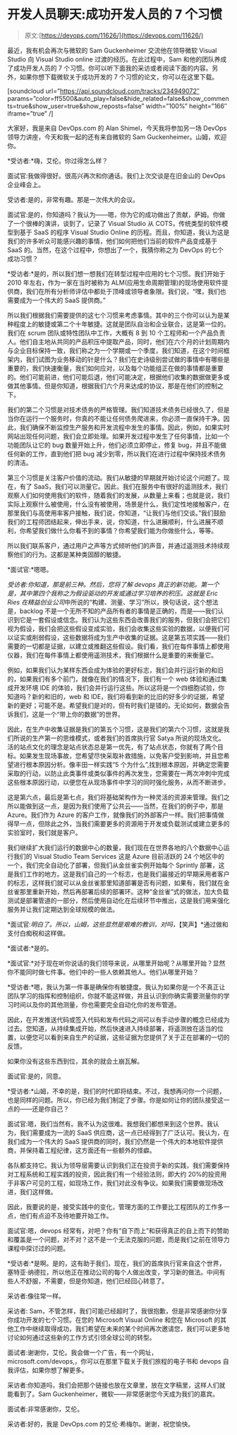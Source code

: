 # 开发人员聊天:成功开发人员的 7 个习惯

> 原文:[https://devops.com/11626/](https://devops.com/11626/)

最近，我有机会再次与微软的 Sam Guckenheimer 交流他在领导微软 Visual Studio 向 Visual Studio online 过渡的经历。在此过程中，Sam 和他的团队养成了成功开发人员的 7 个习惯。你可以听下面我的采访或者阅读下面的内容。另外，如果你想下载微软关于成功开发的 7 个习惯的论文，你可以在这里下载。

[soundcloud url=”https://api.soundcloud.com/tracks/234949072″ params=”color=ff5500&auto_play=false&hide_related=false&show_comments=true&show_user=true&show_reposts=false” width=”100%” height=”166″ iframe=”true” /]

大家好，我是来自 DevOps.com 的 Alan Shimel，今天我将参加另一场 DevOps 领导力讲座，今天和我一起的还有来自微软的 Sam Guckenheimer。山姆，欢迎你。

*受访者:*嗨，艾伦。你过得怎么样？

面试官:我做得很好。很高兴再次和你通话。我们上次交谈是在旧金山的 DevOps 企业峰会上。

受访者:是的，非常有趣。那是一次伟大的会议。

面试官:是的，你知道吗？我认为——嗯，你为它的成功做出了贡献，萨姆。你做了一个很棒的演讲，谈到了，记录了 Visual Studio 从 COTS，传统类型的软件模型到基于 SaaS 的程序 Visual Studio Online 的历程。而且，你知道，我认为这是我们的许多听众可能感兴趣的事情，他们如何把他们当前的软件产品变成基于 SaaS 的。当然，在这个过程中，你想出了一个，我猜你称之为 DevOps 的七个成功习惯？

*受访者:*是的，所以我们想一想我们在转型过程中应用的七个习惯。我们开始于 2010 年左右，作为一家在当时被称为 ALM(应用生命周期管理)的现场使用软件提供商，我们在所有分析师评估中都处于顶峰或领导者象限。我们说，“嘿，我们也需要成为一个伟大的 SaaS 提供商。”

所以我们根据我们需要提供的这七个习惯来考虑事情。其中的三个你可以认为是某种程度上的敏捷或第二个十年敏捷。这就是团队自治和企业联合，这是第一位的。我们在 scrum 团队或特性团队中工作，大概有 8 到 10 个工程师和一个产品负责人。他们自主地从共同的产品积压中提取产品，同时，他们在六个月的计划周期内与企业目标保持一致，我们称之为一个学期或一个季度，我们知道，在这个时间框架内，我们试图为业务移动的针是什么？我们在史诗级别尝试做的事情中有哪些是重要的，我们快速衡量，我们如何应对，以及每个功能组正在做的事情都是重要的。他们可能前进，他们可能后退，他们可能决定，根据他们收集的数据做更多或做其他事情。但是你知道，根据我们六个月来达成的协议，那是在他们的控制之下。

我们的第二个习惯是对技术债务的严格管理。我们知道技术债务已经很久了，但是当你在运行一个服务时，你真的不能让任何债务爬进来，你必须一直保持干净。因此，我们确保不断监控生产服务和开发流程中发生的事情。因此，例如，如果实时网站出现任何问题，我们会立即处理。如果开发过程中发生了任何事情，比如一个功能团队让它的 bug 数量开始上升，他们必须立即停止，修复 bug，并且不能做任何新的工作，直到他们把 bug 减少到零，所以我们在进行过程中保持技术债务的清洁。

第三个习惯是关注客户价值的流动。我们从敏捷的早期就开始讨论这个问题了。现在，有了 SaaS，我们可以测量它。因此，我们在服务中有很好的遥测技术，我们观察人们如何使用我们的软件，随着我们的发展，从数量上来看；也就是说，我们实际上观察什么被使用，什么没有被使用，场景是什么，我们定性地接触客户，在那里我们与高使用率客户接触，我们说，你知道，“让我们与他们交谈。”我们鼓励我们的工程师团结起来，伸出手来，说，你知道，什么进展顺利，什么进展不顺利，你希望我们做什么你看不到的事情？你希望我们能为你做些什么，等等。

所以我们联系客户，通过用户之声等方式倾听他们的声音，并通过遥测技术持续观察他们的行为。这都是某种类固醇的敏捷。

*面试官:*嗯嗯。

*受访者:*你知道，那是前三种。然后，您将了解 devops 真正的新功能。第一个是，其中第四个我称之为假设驱动的开发或通过学习培养的积压。这就是 Eric Ries 在*精益创业公司*中所说的“构建、测量、学习”所以，换句话说，这个想法是，backlog 不是一个无所不知的产品所有者的事情是正确的，而是——我们认识到它是一套假设或信念。我们认为这些东西会改善我们的服务，但我们会把它们视为假设，我们会把这些假设变成实验，我们会收集这些实验的数据，以便我们可以证实或削弱假设，这些数据将成为生产中收集的证据。这是第五项实践——我们需要的一切都是证据，以建立或推翻这些假设。我们看，我们在每件事情上都使用仪器，我们在每件事情上都使用遥测技术，我们根据什么是重要的来衡量它。

例如，如果我们认为某样东西会成为体验的更好标志，我们会并行运行新的和旧的，如果我们有多个前门，就像在我们的情况下，我们有一个 web 体验和通过集成开发环境 IDE 的体验，我们会并行运行这些。所以这将是一个四细胞试验，你知道吗？新的和旧的，web 和 IDE，我们将看到新的比旧的好多少的证据，希望新的更好；可能不是。希望我们是对的，但有时我们是错的。无论如何，数据会告诉我们，这是一个“带上你的数据”的世界。

因此，在生产中收集证据是我们的第五个习惯，这是我们的第六个习惯，这就是我们所说的生产第一的思维模式，或者我们的首席执行官 Satya 所说的现场文化。活的站点文化的理念是站点状态总是第一优先，有了站点状态，你就有了两个目标。如果发生现场事故，您希望尽快采取补救措施，以免客户受到影响，并且您希望进行根本原因分析。像丰田一样实践“5 个为什么”,找到根本原因，并确定您需要采取的行动，以防止此类事件或类似事件的再次发生，您需要在一两次冲刺中完成这些根本原因行动，以便您在从现场事件中学习的同时强化服务，从而不断进步。

这是第六点，最后是第七点，我们将基础架构作为一种灵活的资源来管理。我们之所以能做到这一点，是因为我们使用了公共云——当然，在我们的例子中，那是 Azure。我们作为 Azure 的客户工作，就像我们的外部客户一样。我们把事情做得早一点，但除此之外，当我们需要更多的资源用于开发或负载测试或建立更多的实验室时，我们就是客户。

我们继续扩大我们运行的数据中心的数量，我们现在在世界各地的八个数据中心运行我们的 Visual Studio Team Services 这是 Azure 目前活跃的 24 个地区中的一个，我们完全自动化了部署，但我们从金丝雀实例开始每个 Sprintly 部署，这是我们工作的地方。这是我们自己的一个标志，也是我们最接近的早期采用者客户的标志，这样我们就可以从金丝雀那里知道部署是否有问题，如果有，我们就在金丝雀那里重新开始，然后再部署后续的部署环。这种“金丝雀”式的做法，加大负载测试是部署管道的一部分，然后使用自动化在后续环节中推出，这是我们用来强化服务并让我们定期达到全球规模的做法。

*面试官:*明白了。所以，山姆，这些显然是艰难的教训，对吗，*【笑声】*通过做和支付白痴税和这样做。

*面试者:*是的。

*面试官:*对于现在听你说话的我们领导来说，从哪里开始呢？从哪里开始？显然你不能同时做七件事。他们中的一些人依赖其他人。他们从哪里开始？

*受访者:*嗯，我认为第一件事是确保你有敏捷度。我认为如果你是一个不真正让团队学习的指挥和控制组织，你就不能这样做，并且认识到你确实需要测量你的学习时间以及你的其他测量，你也需要完全自动化你的发布管道。

因此，在开发推送代码或签入代码和发布代码之间可以有手动步骤的概念已经成为过去。您知道，从持续集成开始，然后快速进入持续部署，将遥测放在适当的位置，以便您可以看到来自生产的证据，这些证据为您提供了关于正在部署的一切的反馈。

如果你没有这些东西到位，其余的就会土崩瓦解。

面试官:是的，同意。

*受访者:*山姆，不幸的是，我们的时代即将结束。不过，我想再问你一个问题，也是同样的问题。所以，你已经为我们制定了步骤。你是如何让你的团队接受这一点的——还是你自己？

面试官:嗯，我们当然有。我不认为这很难。我想我们都想来到这个世界。我认为，我们需要成为一流的 SaaS 供应商，这一点已经得到了广泛认可。我认为，在我们成为一个伟大的 SaaS 提供商的同时，我们仍然是一个伟大的本地软件提供商，并保持着工程纪律，这方面还有一些额外的怪癖。

各队都支持它。我认为领导层需要认识到我们正在投资于新的实践，我们需要保持对工程系统和工程实践的投资，因此我们有一个经验法则，即大约 20%的投资用于非客户可见的工程，如现场工作，我们对此没有争议。如果我们需要做现场改进，我们这样做。

因此，我要说的是，接受实践中的变化，管理方面的工作要比工程团队的工作多一点，他们有点迫不及待地要开始工作。

面试官:嗯，devops 经常有，对吧？你有“自下而上”和获得真正的自上而下的赞助和覆盖是一个问题，对不对？这不是一个无法克服的问题，而是我们之前在领导力课程中探讨过的问题。

*受访者:*是啊。是的，这有助于我们，现在，我们的首席执行官来自这个世界，塞特亚·纳德拉，所以他正在推动公司的每个人做出改变，学习新的做法。中间有些人不舒服，不需要，但是你知道，他们已经回心转意了。

采访者:像往常一样。

采访者: Sam，不管怎样，我们可能已经超时了，我很抱歉，但是非常感谢你分享你成功开发的七个习惯。在您的 Microsoft Visual Online 和您在 Microsoft 的其他工作中继续取得成功，我们希望在未来的某个时间再次邀请您，我们可以更多地讨论如何通过这些新的工作方式引领全球公司的转型。

面试者:谢谢你，艾伦。我会做一个广告，有一个网址，microsoft.com/devops,，你可以在那里下载关于我们旅程的电子书和 devops 自我评估，如果你想了解更多。

采访者:你知道吗，我们会把那个链接也放在文章里，放在文字稿里，这样人们就能看到了。Sam Guckenheimer，微软——非常感谢您今天成为我们的嘉宾。

面试者:非常感谢你，艾伦。

采访者:好的，我是 DevOps.com 的艾伦·希梅尔。谢谢，祝您愉快。